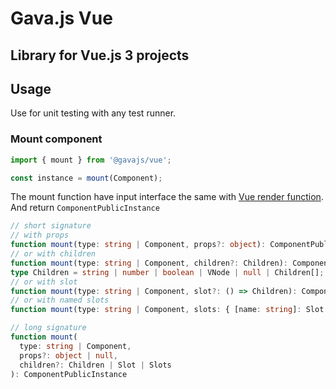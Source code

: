 # Gava.js Vue

## Library for Vue.js 3 projects

## Usage

Use for unit testing with any test runner.

### Mount component

```js
import { mount } from '@gavajs/vue';

const instance = mount(Component);
```

The mount function have input interface the same with [Vue render function](https://vuejs.org/api/render-function.html#h).
And return `ComponentPublicInstance`

```ts
// short signature
// with props
function mount(type: string | Component, props?: object): ComponentPublicInstance;
// or with children
function mount(type: string | Component, children?: Children): ComponentPublicInstance;
type Children = string | number | boolean | VNode | null | Children[];
// or with slot
function mount(type: string | Component, slot?: () => Children): ComponentPublicInstance;
// or with named slots
function mount(type: string | Component, slots: { [name: string]: Slot }): ComponentPublicInstance;
```

```ts
// long signature
function mount(
  type: string | Component,
  props?: object | null,
  children?: Children | Slot | Slots
): ComponentPublicInstance
```
